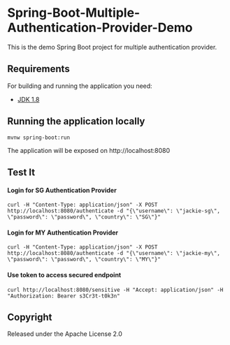 # Spring-Boot-Multiple-Authentication-Provider-Demo

This is the demo Spring Boot project for multiple authentication provider.

## Requirements

For building and running the application you need:

- [JDK 1.8](http://www.oracle.com/technetwork/java/javase/downloads/jdk8-downloads-2133151.html)

## Running the application locally

```shell
mvnw spring-boot:run
```

The application will be exposed on http://localhost:8080

## Test It

#### Login for SG Authentication Provider

```shell
curl -H "Content-Type: application/json" -X POST http://localhost:8080/authenticate -d "{\"username\": \"jackie-sg\", \"password\": \"password\", \"country\": \"SG\"}"
```
#### Login for MY Authentication Provider
```shell
curl -H "Content-Type: application/json" -X POST http://localhost:8080/authenticate -d "{\"username\": \"jackie-my\", \"password\": \"password\", \"country\": \"MY\"}"
```

#### Use token to access secured endpoint
```shell
curl http://localhost:8080/sensitive -H "Accept: application/json" -H "Authorization: Bearer s3Cr3t-t0k3n"
```

## Copyright

Released under the Apache License 2.0
